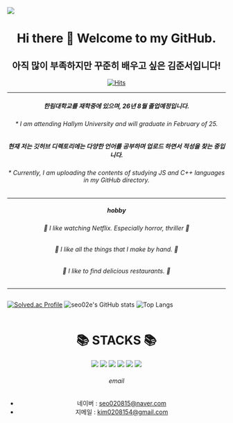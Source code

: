 <img src="https://capsule-render.vercel.app/api?type=waving&&customColorList=0,2,3&height=300&section=header&text=junseo%Kim&fontSize=70"/>
<div align=center>

<h1> Hi there 👋 Welcome to my GitHub. </h1>
<h2> 아직 많이 부족하지만 꾸준히 배우고 싶은 김준서입니다! </h2>

[![Hits](https://hits.seeyoufarm.com/api/count/incr/badge.svg?url=https%3A%2F%2Fgithub.com%2Fseo02e&count_bg=%23DEB0F7&title_bg=%23C0BDBD&icon=&icon_color=%23E7E7E7&title=hits&edge_flat=false)](https://hits.seeyoufarm.com)
***
#####   한림대학교를 재학중에 있으며, 26년 8월 졸업예정입니다.
  <h6> * I am attending Hallym University and will graduate in February of 25.</h6>
  
#####   현재 저는 깃허브 디렉토리에는 다양한 언어를 공부하며 업로드 하면서 적성을 찾는 중입니다. 
  <h6> * Currently, I am uploading the contents of studying JS and C++ languages in my GitHub directory.</h6>
  
***
#####   hobby
  <h6> 👻 I like watching Netflix.
      Especially horror, thriller 👻 </h6>
  <h6> 🧙 I like all the things that I make by hand. 🧙 </h6>
  <h6> 🍴 I like to find delicious restaurants. 🍴 </h6>

</div>

***
<div class="level">
  
[![Solved.ac Profile](http://mazassumnida.wtf/api/generate_badge?boj=seo02)](https://solved.ac/seo02)
![seo02e's GitHub stats](https://github-readme-stats.vercel.app/api?username=seo02e&show_icons=true&theme=panda)
![Top Langs](https://github-readme-stats.vercel.app/api/top-langs/?username=seo02e&layout=compact&theme=panda)

</div>



<div align=center><h1>📚 STACKS 📚 </h1></div>
<div align=center> 
  <img src="https://img.shields.io/badge/java-007396?style=for-the-badge&logo=java&logoColor=white"> 
  <img src="https://img.shields.io/badge/c++-00599C?style=for-the-badge&logo=c%2B%2B&logoColor=white">
  <img src="https://img.shields.io/badge/github-181717?style=for-the-badge&logo=github&logoColor=white">
  <img src="https://img.shields.io/badge/git-F05032?style=for-the-badge&logo=git&logoColor=white">
  <img src="https://img.shields.io/badge/linux-FCC624?style=for-the-badge&logo=linux&logoColor=black"> 
  <img src="https://img.shields.io/badge/spring-6DB33F?style=for-the-badge&logo=spring&logoColor=white"> 

<h6> email </h6>

* 네이버 : <seo020815@naver.com>
* 지메일 : <kim0208154@gmail.com>



<style>
  h3{
    color: #333;
  }
  .level{
    display: flex;
    justify-content: space-between;
    align-item: center;
  } 
  
</style>

